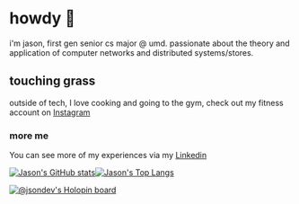 # howdy 🤠

i'm jason, first gen senior cs major @ umd. passionate about the theory and application of computer networks and distributed systems/stores.

## touching grass

outside of tech, I love cooking and going to the gym, check out my fitness account on [Instagram](https://www.instagram.com/deversfit/) 

### more me

You can see more of my experiences via my [Linkedin](https://www.linkedin.com/in/jsondev) 

[![Jason's GitHub stats](https://github-readme-stats-gamma-ashy-92.vercel.app/api?username=jsondevers&show_icons=true&theme=dracula&count_private=false)](https://github.com/jsondevers/github-readme-stats)[![Jason's Top Langs](https://github-readme-stats-gamma-ashy-92.vercel.app/api/top-langs/?username=jsondevers&langs_count=5&layout=compact&hide=Python,C,Cython,CSS,SCSS,html,Standard%20ML,tex,Jupyter%20Notebook,make,cmake,javascript&theme=dracula&count_private=true&exclude_repo=umd,blue-advantage,dsa,clash-stats,instabot)](https://github.com/jsondevers/github-readme-stats)

[![@jsondev's Holopin board](https://holopin.me/jsondev)](https://holopin.io/@jsondev)



